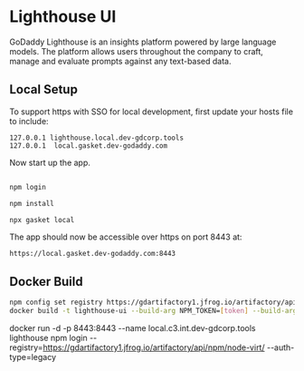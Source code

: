 # Lighthouse UI

GoDaddy Lighthouse is an insights platform powered by large language models. The platform allows users throughout the company to craft, manage and evaluate prompts against any text-based data.

## Local Setup

To support https with SSO for local development, first update your hosts file
to include:

```
127.0.0.1 lighthouse.local.dev-gdcorp.tools
127.0.0.1  local.gasket.dev-godaddy.com

```

Now start up the app.

```bash

npm login

npm install

npx gasket local
```

The app should now be accessible over https on port 8443 at:

```
https://local.gasket.dev-godaddy.com:8443
```

## Docker Build

```bash
npm config set registry https://gdartifactory1.jfrog.io/artifactory/api/npm/node-virt/
docker build -t lighthouse-ui --build-arg NPM_TOKEN=[token] --build-arg AWS_ENV=[env]. --no-cache
```

docker run -d -p 8443:8443 --name local.c3.int.dev-gdcorp.tools lighthouse
npm login --registry=https://gdartifactory1.jfrog.io/artifactory/api/npm/node-virt/ --auth-type=legacy
